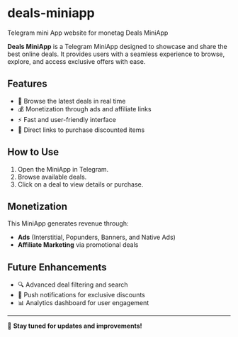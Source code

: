 # deals-miniapp
Telegram mini App website for monetag 
Deals MiniApp  

**Deals MiniApp** is a Telegram MiniApp designed to showcase and share the best online deals. It provides users with a seamless experience to browse, explore, and access exclusive offers with ease.  

## Features  
- 📌 Browse the latest deals in real time  
- 💰 Monetization through ads and affiliate links  
- ⚡ Fast and user-friendly interface  
- 🔗 Direct links to purchase discounted items  

## How to Use  
1. Open the MiniApp in Telegram.  
2. Browse available deals.  
3. Click on a deal to view details or purchase.  

## Monetization  
This MiniApp generates revenue through:  
- **Ads** (Interstitial, Popunders, Banners, and Native Ads)  
- **Affiliate Marketing** via promotional deals  

## Future Enhancements  
- 🔍 Advanced deal filtering and search  
- 📢 Push notifications for exclusive discounts  
- 📊 Analytics dashboard for user engagement  

---  
🚀 **Stay tuned for updates and improvements!**
